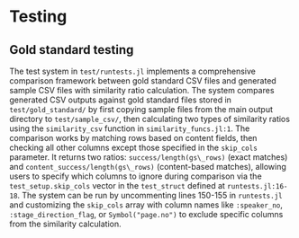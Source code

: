 # Testing

## Gold standard testing

The test system in `test/runtests.jl` implements a comprehensive comparison framework between gold standard CSV files and generated sample CSV files with similarity ratio calculation. The system compares generated CSV outputs against gold standard files stored in `test/gold_standard/` by first copying sample files from the main output directory to `test/sample_csv/`, then calculating two types of similarity ratios using the `similarity_csv` function in `similarity_funcs.jl:1`. The comparison works by matching rows based on content fields, then checking all other columns except those specified in the `skip_cols` parameter. It returns two ratios: `success/length(gs\_rows)` (exact matches) and `content_success/length(gs\_rows)` (content-based matches), allowing users to specify which columns to ignore during comparison via the `test_setup.skip_cols` vector in the `test_struct` defined at `runtests.jl:16-18`. The system can be run by uncommenting lines 150-155 in `runtests.jl` and customizing the `skip_cols` array with column names like `:speaker_no`, `:stage_direction_flag`, or `Symbol("page.no")` to exclude specific columns from the similarity calculation.

